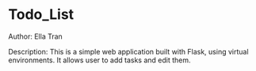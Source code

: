 # Todo_List
Author: Ella Tran

Description: This is a simple web application built with Flask, using virtual environments. It allows user to add tasks and edit them.